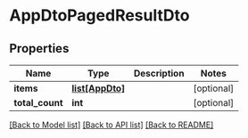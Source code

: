 # AppDtoPagedResultDto


## Properties
Name | Type | Description | Notes
------------ | ------------- | ------------- | -------------
**items** | [**list[AppDto]**](AppDto.md) |  | [optional] 
**total_count** | **int** |  | [optional] 

[[Back to Model list]](../README.md#documentation-for-models) [[Back to API list]](../README.md#documentation-for-api-endpoints) [[Back to README]](../README.md)



